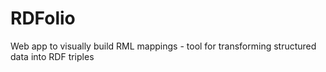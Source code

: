 # RDFolio
Web app to visually build RML mappings - tool for transforming structured data into RDF triples
